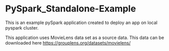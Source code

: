 # PySpark_Standalone-Example

This is an example pySpark application created to deploy an app on local pyspark cluster.

This application uses MovieLens data set as a source data. This data can be downloaded here https://grouplens.org/datasets/movielens/
